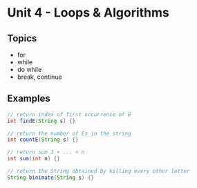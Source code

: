 # Unit 4 - Loops & Algorithms

## Topics

- for
- while
- do while
- break, continue

## Examples

```java
// return index of first occurrence of E
int findE(String s) {}

// return the number of Es in the string
int countE(String s) {}

// return sum 1 + ... + n
int sum(int n) {}

// return the String obtained by killing every other letter
String binimate(String s) {}
```

